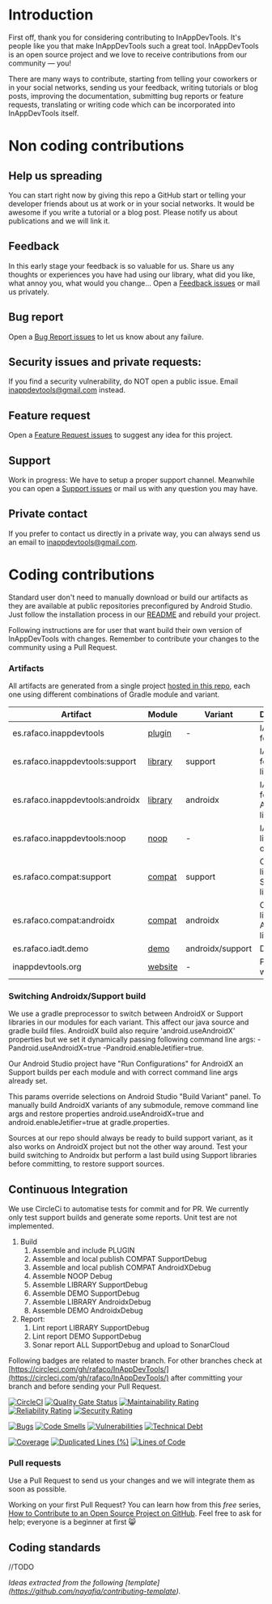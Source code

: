 # Introduction

First off, thank you for considering contributing to InAppDevTools. It's people like you that make InAppDevTools such a great tool. InAppDevTools is an open source project and we love to receive contributions from our community — you! 

There are many ways to contribute, starting from telling your coworkers or in your social networks, sending us your feedback, writing tutorials or blog posts, improving the documentation, submitting bug reports or feature requests, translating or writing code which can be incorporated into InAppDevTools itself.


# Non coding contributions

## Help us spreading
You can start right now by giving this repo a GitHub start or telling your developer friends about us at work or in your social networks. It would be awesome if you write a tutorial or a blog post. Please notify us about publications and we will link it.

## Feedback
In this early stage your feedback is so valuable for us. Share us any thoughts or experiences you have had using our library, what did you like, what annoy you, what would you change... Open a [Feedback issues](https://github.com/rafaco/InAppDevTools/issues/new/choose) or mail us privately.

## Bug report
Open a [Bug Report issues](https://github.com/rafaco/InAppDevTools/issues/new/choose) to let us know about any failure.

## Security issues and private requests:
If you find a security vulnerability, do NOT open a public issue. Email [inappdevtools@gmail.com](mailto:inappdevtools@gmail.com) instead.

## Feature request
Open a [Feature Request issues](https://github.com/rafaco/InAppDevTools/issues/new/choose) to suggest any idea for this project.

## Support
Work in progress: We have to setup a proper support channel. Meanwhile you can open a [Support issues](https://github.com/rafaco/InAppDevTools/issues/new/choose) or mail us with any question you may have.

## Private contact
If you prefer to contact us directly in a private way, you can always send us an email to [inappdevtools@gmail.com](mailto:inappdevtools@gmail.com).


# Coding contributions

Standard user don't need to manually download or build our artifacts as they are available at public repositories preconfigured by Android Studio. Just follow the installation process in our [README](README.md#setup) and rebuild your project. 

Following instructions are for user that want build their own version of InAppDevTools with changes. Remember to contribute your changes to the community using a Pull Request.

### Artifacts

All artifacts are generated from a single project [hosted in this repo](https://github.com/rafaco/InAppDevTools), each one using different combinations of Gradle module and variant.

| Artifact | Module | Variant | Description | Publication |
| --- | --- | --- | --- | --- |
| es.rafaco.inappdevtools | [plugin](/plugin) | - | IADT plugin for Gradle| [Gradle Plugin Portal](https://plugins.gradle.org/plugin/es.rafaco.inappdevtools) |
| es.rafaco.inappdevtools:support | [library](/library) | support | IADT library for Support libraries | [Bintray](https://bintray.com/rafaco/InAppDevTools/support) / [jCenter](https://jcenter.bintray.com/es/rafaco/inappdevtools/support/) |
| es.rafaco.inappdevtools:androidx | [library](/library) | androidx | IADT library for AndroidX libraries | [Bintray](https://bintray.com/rafaco/InAppDevTools/androidx) / [jCenter](https://jcenter.bintray.com/es/rafaco/inappdevtools/androidx/) |
| es.rafaco.inappdevtools:noop | [noop](/noop) | - | IADT library, no operational | [Bintray](https://bintray.com/rafaco/InAppDevTools/noop) / [jCenter](https://jcenter.bintray.com/es/rafaco/inappdevtools/noop/) |
| es.rafaco.compat:support | [compat](/compat) | support | Compat library for Support libraries | [Bintray](https://bintray.com/rafaco/Compat/support) / [jCenter](https://jcenter.bintray.com/es/rafaco/compat/support/) |
| es.rafaco.compat:androidx | [compat](/compat) | androidx | Compat library for AndroidX libraries | [Bintray](https://bintray.com/rafaco/Compat/androidx) / [jCenter](https://jcenter.bintray.com/es/rafaco/compat/androidx/) |
| es.rafaco.iadt.demo | [demo](/demo) | androidx/support | Demo app  | ~~[Google Play](https://play.google.com)~~ |
| inappdevtools.org | [website](/website) | - | Promo website  | [inappdevtools.org](https:/inappdevtools.org) |


### Switching Androidx/Support build

We use a gradle preprocessor to switch between AndroidX or Support libraries in our modules for each variant. This affect our java source and gradle build files. AndroidX build also require 'android.useAndroidX' properties but we set it dynamically passing following command line args: -Pandroid.useAndroidX=true -Pandroid.enableJetifier=true. 

Our Android Studio project have "Run Configurations" for AndroidX an Support builds per each module and with correct command line args already set.

This params override selections on Android Studio "Build Variant" panel. To manually build AndroidX variants of any submodule, remove command line args and restore properties android.useAndroidX=true and android.enableJetifier=true at gradle.properties.

Sources at our repo should always be ready to build support variant, as it also works on AndroidX project but not the other way around. Test your build switching to Androidx but perform a last build using Support libraries before committing, to restore support sources.

## Continuous Integration <a name="ci"/>

We use CircleCi to automatise tests for commit and for PR. We currently only test support builds and generate some reports. Unit test are not implemented.

1. Build
    1. Assemble and include PLUGIN
    2. Assemble and local publish COMPAT SupportDebug
    3. Assemble and local publish COMPAT AndroidXDebug
    4. Assemble NOOP Debug
    5. Assemble LIBRARY SupportDebug
    6. Assemble DEMO SupportDebug
    7. Assemble LIBRARY AndroidxDebug
    8. Assemble DEMO AndroidxDebug
2. Report:
    1. Lint report LIBRARY SupportDebug
    2. Lint report DEMO SupportDebug
    3. Sonar report ALL SupportDebug and upload to SonarCloud

Following badges are related to master branch. For other branches check at [https://circleci.com/gh/rafaco/InAppDevTools/](https://circleci.com/gh/rafaco/InAppDevTools/) after committing your branch and before sending your Pull Request.

[![CircleCI](https://circleci.com/gh/rafaco/InAppDevTools/tree/master.svg?style=svg)](https://circleci.com/gh/rafaco/InAppDevTools/tree/master) 
[![Quality Gate Status](https://sonarcloud.io/api/project_badges/measure?project=rafaco_InAppDevTools&metric=alert_status)](https://sonarcloud.io/dashboard?id=rafaco_InAppDevTools) 
[![Maintainability Rating](https://sonarcloud.io/api/project_badges/measure?project=rafaco_InAppDevTools&metric=sqale_rating)](https://sonarcloud.io/dashboard?id=rafaco_InAppDevTools)
[![Reliability Rating](https://sonarcloud.io/api/project_badges/measure?project=rafaco_InAppDevTools&metric=reliability_rating)](https://sonarcloud.io/dashboard?id=rafaco_InAppDevTools)
[![Security Rating](https://sonarcloud.io/api/project_badges/measure?project=rafaco_InAppDevTools&metric=security_rating)](https://sonarcloud.io/dashboard?id=rafaco_InAppDevTools)

[![Bugs](https://sonarcloud.io/api/project_badges/measure?project=rafaco_InAppDevTools&metric=bugs)](https://sonarcloud.io/dashboard?id=rafaco_InAppDevTools)
[![Code Smells](https://sonarcloud.io/api/project_badges/measure?project=rafaco_InAppDevTools&metric=code_smells)](https://sonarcloud.io/dashboard?id=rafaco_InAppDevTools)
[![Vulnerabilities](https://sonarcloud.io/api/project_badges/measure?project=rafaco_InAppDevTools&metric=vulnerabilities)](https://sonarcloud.io/dashboard?id=rafaco_InAppDevTools)
[![Technical Debt](https://sonarcloud.io/api/project_badges/measure?project=rafaco_InAppDevTools&metric=sqale_index)](https://sonarcloud.io/dashboard?id=rafaco_InAppDevTools)

[![Coverage](https://sonarcloud.io/api/project_badges/measure?project=rafaco_InAppDevTools&metric=coverage)](https://sonarcloud.io/dashboard?id=rafaco_InAppDevTools)
[![Duplicated Lines (%)](https://sonarcloud.io/api/project_badges/measure?project=rafaco_InAppDevTools&metric=duplicated_lines_density)](https://sonarcloud.io/dashboard?id=rafaco_InAppDevTools)
[![Lines of Code](https://sonarcloud.io/api/project_badges/measure?project=rafaco_InAppDevTools&metric=ncloc)](https://sonarcloud.io/dashboard?id=rafaco_InAppDevTools)

### Pull requests

Use a Pull Request to send us your changes and we will integrate them as soon as possible. 

Working on your first Pull Request? You can learn how from this *free* series, [How to Contribute to an Open Source Project on GitHub](https://egghead.io/series/how-to-contribute-to-an-open-source-project-on-github). Feel free to ask for help; everyone is a beginner at first 😸


## Coding standards
//TODO


_Ideas extracted from the following [template] (https://github.com/nayafia/contributing-template)._
